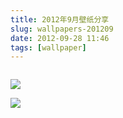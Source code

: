 ```yaml
---
title: 2012年9月壁纸分享
slug: wallpapers-201209
date: 2012-09-28 11:46
tags: [wallpaper]
---
```


<a href="http://videogames.desktopnexus.com/wallpaper/1164267/"><img src="http://static.desktopnexus.com/thumbnails/1164267-bigthumbnail.jpg" border="0" alt="" /></a>

<a href="http://nature.desktopnexus.com/wallpaper/1190119/"><img src="http://static.desktopnexus.com/thumbnails/1190119-bigthumbnail.jpg" border="0"></a>

<a href="http://nature.desktopnexus.com/wallpaper/1191261/"><img src="http://static.desktopnexus.com/thumbnails/1191261-bigthumbnail.jpg" border="0"></a>

<a href="http://anime.desktopnexus.com/wallpaper/1190406/"><img src="http://static.desktopnexus.com/thumbnails/1190406-bigthumbnail.jpg" border="0" alt="" /></a>

<a href="http://boats.desktopnexus.com/wallpaper/1190442/"><img src="http://static.desktopnexus.com/thumbnails/1190442-bigthumbnail.jpg" border="0" alt="" /></a>

<a href="http://people.desktopnexus.com/wallpaper/1186940/"><img src="http://static.desktopnexus.com/thumbnails/1186940-bigthumbnail.jpg" border="0" alt="" /></a>

<a href="http://cars.desktopnexus.com/wallpaper/1184020/"><img src="http://static.desktopnexus.com/thumbnails/1184020-bigthumbnail.jpg" border="0" alt="" /></a>

<a href="http://people.desktopnexus.com/wallpaper/1186432/"><img src="http://static.desktopnexus.com/thumbnails/1186432-bigthumbnail.jpg" border="0" alt="" /></a>

<a href="http://anime.desktopnexus.com/wallpaper/1181386/"><img src="http://static.desktopnexus.com/thumbnails/1181386-bigthumbnail.jpg" border="0" alt="" /></a>

<a href="http://nature.desktopnexus.com/wallpaper/1178405/"><img src="http://static.desktopnexus.com/thumbnails/1178405-bigthumbnail.jpg" border="0" alt="" /></a>

<a href="http://anime.desktopnexus.com/wallpaper/1179669/"><img src="http://static.desktopnexus.com/thumbnails/1179669-bigthumbnail.jpg" border="0" alt="" /></a>

<a href="http://anime.desktopnexus.com/wallpaper/1177382/"><img src="http://static.desktopnexus.com/thumbnails/1177382-bigthumbnail.jpg" border="0" alt="" /></a>

<a href="http://nature.desktopnexus.com/wallpaper/1175459/"><img src="http://static.desktopnexus.com/thumbnails/1175459-bigthumbnail.jpg" border="0" alt="" /></a>

<a href="http://abstract.desktopnexus.com/wallpaper/1166427/"><img src="http://static.desktopnexus.com/thumbnails/1166427-bigthumbnail.jpg" border="0" alt="" /></a>

<a href="http://animals.desktopnexus.com/wallpaper/1167079/"><img src="http://static.desktopnexus.com/thumbnails/1167079-bigthumbnail.jpg" border="0" alt="" /></a>

<a href="http://abstract.desktopnexus.com/wallpaper/1167159/"><img src="http://static.desktopnexus.com/thumbnails/1167159-bigthumbnail.jpg" border="0" alt="" /></a>

<a href="http://nature.desktopnexus.com/wallpaper/1166596/"><img src="http://static.desktopnexus.com/thumbnails/1166596-bigthumbnail.jpg" border="0" alt="" /></a>

<a href="http://abstract.desktopnexus.com/wallpaper/1167314/"><img src="http://static.desktopnexus.com/thumbnails/1167314-bigthumbnail.jpg" border="0" alt="" /></a>

<a href="http://nature.desktopnexus.com/wallpaper/1174090/"><img src="http://static.desktopnexus.com/thumbnails/1174090-bigthumbnail.jpg" border="0" alt="" /></a>

<a href="http://abstract.desktopnexus.com/wallpaper/1173655/"><img src="http://static.desktopnexus.com/thumbnails/1173655-bigthumbnail.jpg" border="0" alt="" /></a>

<a href="http://people.desktopnexus.com/wallpaper/1173786/"><img src="http://static.desktopnexus.com/thumbnails/1173786-bigthumbnail.jpg" border="0" alt="" /></a>

<a href="http://people.desktopnexus.com/wallpaper/1174441/"><img src="http://static.desktopnexus.com/thumbnails/1174441-bigthumbnail.jpg" border="0" alt="" /></a>
